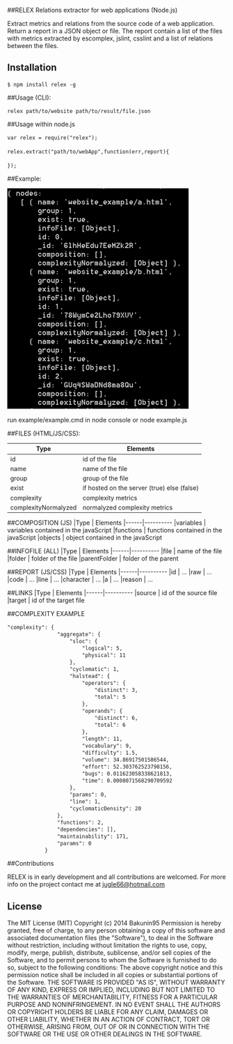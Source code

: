 ##RELEX Relations extractor for web applications (Node.js)

Extract metrics and relations from the source code of a web application.
Return a report in a JSON object or file.
The report contain a list of the files with metrics extracted by escomplex, jslint, csslint and a list of relations between the files. 

## Installation

    $ npm install relex -g


##Usage (CLI): 
```
relex path/to/website path/to/result/file.json
```

##Usage within node.js

```
var relex = require("relex");

relex.extract("path/to/webApp",function(err,report){
	
});

```

##Example:

![Example](/example/result/example.png?raw=true "Example")

run example/example.cmd in node console or node example.js


##FILES (HTML/JS/CSS):

|Type | Elements
|------|----------
|id | id of the file
|name | name of the file
|group |  group of the file
|exist | if hosted on the server (true) else (false)
|complexity | complexity metrics
|complexityNormalyzed | normalyzed complexity metrics

##COMPOSITION (JS)
|Type | Elements
|------|----------
|variables | variables contained in the javaScript
|functions |  functions contained in the javaScript
|objects |  object contained in the javaScript


##INFOFILE (ALL)
|Type | Elements
|------|----------
|file | name of the file
|folder |  folder of the file
|parentFolder |  folder of the parent

##REPORT (JS/CSS)
|Type | Elements
|------|----------
|id | ...
|raw |  ...
|code |  ...
|line |  ...
|character |  ...
|a |  ...
|reason |  ...

##LINKS
|Type | Elements
|------|----------
|source | id of the source file
|target | id of the target file

##COMPLEXITY EXAMPLE
```
"complexity": {
                "aggregate": {
                    "sloc": {
                        "logical": 5,
                        "physical": 11
                    },
                    "cyclomatic": 1,
                    "halstead": {
                        "operators": {
                            "distinct": 3,
                            "total": 5
                        },
                        "operands": {
                            "distinct": 6,
                            "total": 6
                        },
                        "length": 11,
                        "vocabulary": 9,
                        "difficulty": 1.5,
                        "volume": 34.86917501586544,
                        "effort": 52.303762523798156,
                        "bugs": 0.011623058338621813,
                        "time": 0.0008071568290709592
                    },
                    "params": 0,
                    "line": 1,
                    "cyclomaticDensity": 20
                },
                "functions": 2,
                "dependencies": [],
                "maintainability": 171,
                "params": 0
            }
```

##Contributions

RELEX is in early development and all contributions are welcomed.
For more info on the project contact me at jugle66@hotmail.com


## License

The MIT License (MIT)
Copyright (c) 2014 Bakunin95
Permission is hereby granted, free of charge, to any person obtaining a copy
of this software and associated documentation files (the "Software"), to deal
in the Software without restriction, including without limitation the rights
to use, copy, modify, merge, publish, distribute, sublicense, and/or sell
copies of the Software, and to permit persons to whom the Software is
furnished to do so, subject to the following conditions:
The above copyright notice and this permission notice shall be included in all
copies or substantial portions of the Software.
THE SOFTWARE IS PROVIDED "AS IS", WITHOUT WARRANTY OF ANY KIND, EXPRESS OR
IMPLIED, INCLUDING BUT NOT LIMITED TO THE WARRANTIES OF MERCHANTABILITY,
FITNESS FOR A PARTICULAR PURPOSE AND NONINFRINGEMENT. IN NO EVENT SHALL THE
AUTHORS OR COPYRIGHT HOLDERS BE LIABLE FOR ANY CLAIM, DAMAGES OR OTHER
LIABILITY, WHETHER IN AN ACTION OF CONTRACT, TORT OR OTHERWISE, ARISING FROM,
OUT OF OR IN CONNECTION WITH THE SOFTWARE OR THE USE OR OTHER DEALINGS IN THE
SOFTWARE.
